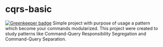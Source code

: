 # cqrs-basic

[![Greenkeeper badge](https://badges.greenkeeper.io/diegoleonardo/cqrs-basic.svg)](https://greenkeeper.io/)
Simple project with purpose of usage a pattern which become your commands modularized. 
This project were created to study patterns like Command-Query Responsibility Segregation and Command-Query Separation.
